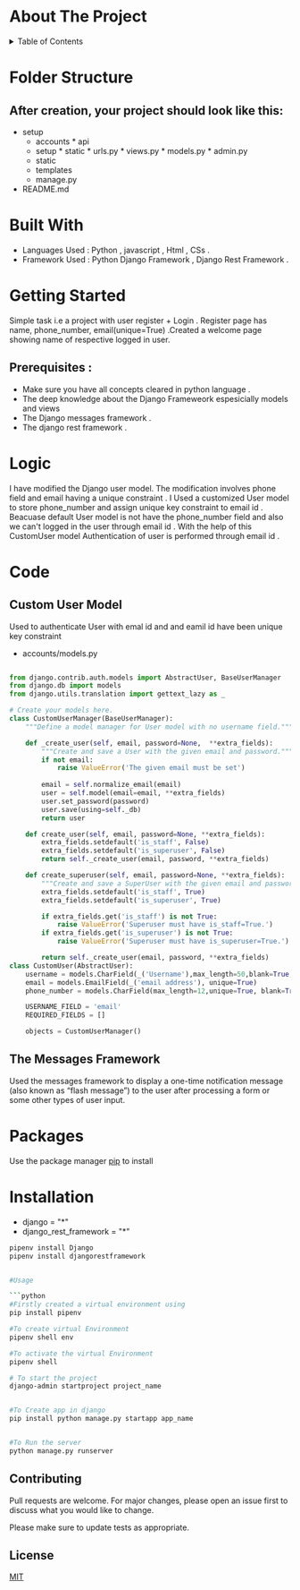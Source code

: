 # About The Project

<!-- TABLE OF CONTENTS -->
<details>
  <summary>Table of Contents</summary>
  <ol>
    <li>
      <a href="#about-the-project">About The Project</a>
      <ul>
        <li><a href="#built-with">Built With</a></li>
      </ul>
    </li>
    <li>
      <a href="#getting-started">Getting Started</a>
      <ul>
        <li><a href="#prerequisites">Prerequisites</a></li>
      </ul>
    </li>
    <li><a href="#Logic">Logic</a></li>
    <li><a href="#Code">Code</a></li>
    <li><a href="#contributing">Installation</a></li>
    <li><a href="#license">License</a></li>
    <li><a href="#contact">Contact</a></li>
    <li><a href="#acknowledgments">Acknowledgments</a></li>
  </ol>
  </details>
  
# Folder Structure  
  
## After creation, your project should look like this:

* setup
     * accounts
           * api 
     * setup
           * static
           *  urls.py
           *  views.py
           *  models.py
           *  admin.py
     * static
     * templates
     * manage.py
* README.md
  
  
# Built With
 *  Languages Used : Python , javascript , Html , CSs .
 *  Framework Used : Python Django Framework , Django Rest Framework .
# Getting Started 
Simple task i.e a project with user register + Login . Register page has name, phone_number, email(unique=True) .Created a welcome page showing name of respective logged in user.
## Prerequisites : 
  * Make sure you have all concepts cleared in python language .
  * The deep knowledge about the Django Frameweork espesicially models and views
  * The Django messages framework .
  * The django rest framework .


# Logic 
I have modified the Django user model. The modification involves phone field and email having a unique constraint . I Used a customized User model  to store phone_number and assign unique key constraint to email id . Beacuase default User model is not have the phone_number field and also we can't logged in the user through email id .
With the help of this CustomUser model Authentication of user is  performed through email id . 
# Code
## Custom User Model
Used to authenticate User with emal id and and eamil id have been unique key constraint 
* accounts/models.py
```python

from django.contrib.auth.models import AbstractUser, BaseUserManager
from django.db import models
from django.utils.translation import gettext_lazy as _

# Create your models here.
class CustomUserManager(BaseUserManager):
    """Define a model manager for User model with no username field."""

    def _create_user(self, email, password=None,  **extra_fields):
        """Create and save a User with the given email and password."""
        if not email:
            raise ValueError('The given email must be set')
        
        email = self.normalize_email(email)
        user = self.model(email=email, **extra_fields)
        user.set_password(password)
        user.save(using=self._db)
        return user

    def create_user(self, email, password=None, **extra_fields):
        extra_fields.setdefault('is_staff', False)
        extra_fields.setdefault('is_superuser', False)
        return self._create_user(email, password, **extra_fields)

    def create_superuser(self, email, password=None, **extra_fields):
        """Create and save a SuperUser with the given email and password."""
        extra_fields.setdefault('is_staff', True)
        extra_fields.setdefault('is_superuser', True)

        if extra_fields.get('is_staff') is not True:
            raise ValueError('Superuser must have is_staff=True.')
        if extra_fields.get('is_superuser') is not True:
            raise ValueError('Superuser must have is_superuser=True.')

        return self._create_user(email, password, **extra_fields)
class CustomUser(AbstractUser):
    username = models.CharField(_('Username'),max_length=50,blank=True, unique=True)
    email = models.EmailField(_('email address'), unique=True)
    phone_number = models.CharField(max_length=12,unique=True, blank=True)

    USERNAME_FIELD = 'email'
    REQUIRED_FIELDS = []

    objects = CustomUserManager()
```
## The Messages Framework
Used the messages framework to display a one-time notification message (also known as “flash message”) to the user after processing a form or some other types of user input.

# Packages
Use the package manager [pip](https://pip.pypa.io/en/stable/) to install 
# Installation
*  django = "*"
*  django_rest_framework = "*"


```bash
pipenv install Django
pipenv install djangorestframework


#Usage

```python
#Firstly created a virtual environment using 
pip install pipenv

#To create virtual Environment
pipenv shell env

#To activate the virtual Environment 
pipenv shell

# To start the project 
django-admin startproject project_name


#To Create app in django
pip install python manage.py startapp app_name


#To Run the server
python manage.py runserver


```

## Contributing
Pull requests are welcome. For major changes, please open an issue first to discuss what you would like to change.

Please make sure to update tests as appropriate.

## License
[MIT](https://choosealicense.com/licenses/mit/)
